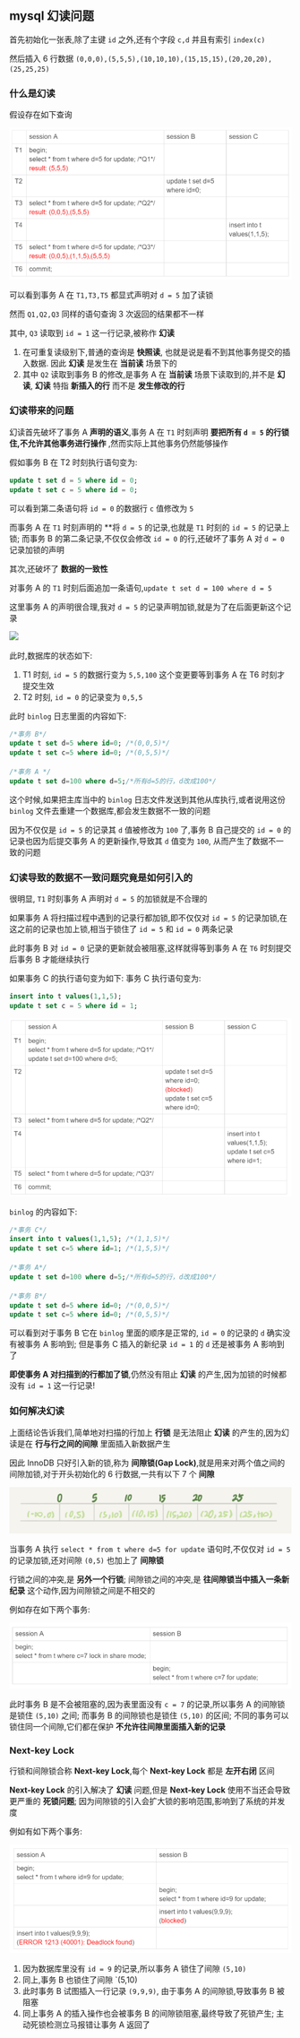 ## mysql 幻读问题

首先初始化一张表,除了主键 `id` 之外,还有个字段 `c,d` 并且有索引 `index(c)`

然后插入 6 行数据 `(0,0,0),(5,5,5),(10,10,10),(15,15,15),(20,20,20),(25,25,25)`

### 什么是幻读

假设存在如下查询

![](./pic/Snipaste_2023-05-17_15-36-01.png)

可以看到事务 A 在 `T1,T3,T5` 都显式声明对 `d = 5` 加了读锁

然而 `Q1,Q2,Q3` 同样的语句查询 3 次返回的结果都不一样

其中, `Q3` 读取到 `id = 1` 这一行记录,被称作 **幻读**

1. 在可重复读级别下,普通的查询是 **快照读**, 也就是说是看不到其他事务提交的插入数据. 因此 **幻读** 是发生在 **当前读** 场景下的
2. 其中 `Q2` 读取到事务 B 的修改,是事务 A 在 **当前读** 场景下读取到的,并不是 **幻读**, **幻读** 特指 **新插入的行** 而不是 **发生修改的行**

### 幻读带来的问题

幻读首先破坏了事务 A **声明的语义**,事务 A 在 `T1` 时刻声明 **要把所有 `d = 5` 的行锁住,不允许其他事务进行操作** ,然而实际上其他事务仍然能够操作

假如事务 B 在 T2 时刻执行语句变为:
```sql
update t set d = 5 where id = 0;
update t set c = 5 where id = 0;
```

可以看到第二条语句将 `id = 0` 的数据行 `c` 值修改为 `5`

而事务 A 在 `T1` 时刻声明的 **将 `d = 5` 的记录,也就是 `T1` 时刻的 `id = 5` 的记录上锁; 而事务 B 的第二条记录,不仅仅会修改 `id = 0` 的行,还破坏了事务 A 对 `d = 0` 记录加锁的声明

其次,还破坏了 **数据的一致性**

对事务 A 的 `T1` 时刻后面追加一条语句,`update t set d = 100 where d = 5`

这里事务 A 的声明很合理,我对 `d = 5` 的记录声明加锁,就是为了在后面更新这个记录

![](./pic/Snipaste_2023-05-17_15-52-21.png)

此时,数据库的状态如下:

1. T1 时刻, `id = 5` 的数据行变为 `5,5,100` 这个变更要等到事务 A 在 T6 时刻才提交生效
2. T2 时刻, `id = 0` 的记录变为 `0,5,5`

此时 `binlog` 日志里面的内容如下:

```sql
/*事务 B*/
update t set d=5 where id=0; /*(0,0,5)*/
update t set c=5 where id=0; /*(0,5,5)*/

/*事务 A */
update t set d=100 where d=5;/*所有d=5的行，d改成100*/
```

这个时候,如果把主库当中的 `binlog` 日志文件发送到其他从库执行,或者说用这份 `binlog` 文件去重建一个数据库,都会发生数据不一致的问题

因为不仅仅是 `id = 5` 的记录其 `d` 值被修改为 `100` 了,事务 B 自己提交的 `id = 0` 的记录也因为后提交事务 A 的更新操作,导致其 `d` 值变为 `100`, 从而产生了数据不一致的问题

### 幻读导致的数据不一致问题究竟是如何引入的

很明显, `T1` 时刻事务 A 声明对 `d = 5` 的加锁就是不合理的

如果事务 A 将扫描过程中遇到的记录行都加锁,即不仅仅对 `id = 5` 的记录加锁,在这之前的记录也加上锁,相当于锁住了 `id = 5` 和 `id = 0` 两条记录

此时事务 B 对 `id = 0` 记录的更新就会被阻塞,这样就得等到事务 A 在 `T6` 时刻提交后事务 B 才能继续执行

如果事务 C 的执行语句变为如下:
事务 C 执行语句变为:
```sql
insert into t values(1,1,5);
update t set c = 5 where id = 1;
```

![](./pic/Snipaste_2023-05-17_16-11-47.png)

`binlog` 的内容如下:

```sql
/*事务 C*/
insert into t values(1,1,5); /*(1,1,5)*/
update t set c=5 where id=1; /*(1,5,5)*/

/*事务 A*/
update t set d=100 where d=5;/*所有d=5的行，d改成100*/

/*事务 B*/
update t set d=5 where id=0; /*(0,0,5)*/
update t set c=5 where id=0; /*(0,5,5)*/
```

可以看到对于事务 B 它在 `binlog` 里面的顺序是正常的, `id = 0` 的记录的 `d` 确实没有被事务 A 影响到; 但是事务 C 插入的新纪录 `id = 1` 的 `d` 还是被事务 A 影响到了

**即使事务 A 对扫描到的行都加了锁**,仍然没有阻止 **幻读** 的产生,因为加锁的时候都没有 `id = 1` 这一行记录!

### 如何解决幻读

上面结论告诉我们,简单地对扫描的行加上 **行锁** 是无法阻止 **幻读** 的产生的,因为幻读是在 **行与行之间的间隙** 里面插入新数据产生

因此 InnoDB 只好引入新的锁,称为 **间隙锁(Gap Lock)**,就是用来对两个值之间的间隙加锁,对于开头初始化的 6 行数据,一共有以下 7 个 **间隙**

![](./pic/Snipaste_2023-05-17_16-15-56.png)

当事务 A 执行 `select * from t where d=5 for update` 语句时,不仅仅对 `id = 5` 的记录加锁,还对间隙 `(0,5)` 也加上了 **间隙锁**

行锁之间的冲突,是 **另外一个行锁**; 间隙锁之间的冲突,是 **往间隙锁当中插入一条新纪录** 这个动作,因为间隙锁之间是不相交的

例如存在如下两个事务:

![](./pic/Snipaste_2023-05-17_16-19-50.png)

此时事务 B 是不会被阻塞的,因为表里面没有 `c = 7` 的记录,所以事务 A 的间隙锁是锁住 `(5,10)` 之间; 而事务 B 的间隙锁也是锁住 `(5,10)` 的区间; 不同的事务可以锁住同一个间隙,它们都在保护 **不允许往间隙里面插入新的记录**

### Next-key Lock

行锁和间隙锁合称 **Next-key Lock**,每个 **Next-key Lock** 都是 **左开右闭** 区间

**Next-key Lock** 的引入解决了 **幻读** 问题,但是 **Next-key Lock** 使用不当还会导致更严重的 **死锁问题**; 因为间隙锁的引入会扩大锁的影响范围,影响到了系统的并发度

例如有如下两个事务:

![](./pic/Snipaste_2023-05-17_16-26-36.png)

1. 因为数据库里没有 `id = 9` 的记录,所以事务 A 锁住了间隙 `(5,10)`
2. 同上,事务 B 也锁住了间隙 `(5,10)
3. 此时事务 B 试图插入一行记录 `(9,9,9)`, 由于事务 A 的间隙锁,导致事务 B 被阻塞
4. 同上事务 A 的插入操作也会被事务 B 的间隙锁阻塞,最终导致了死锁产生; 主动死锁检测立马报错让事务 A 返回了

